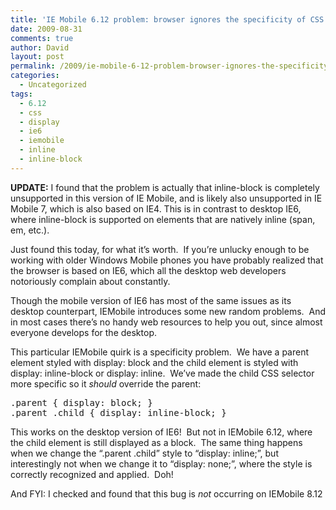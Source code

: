 ```yaml
---
title: 'IE Mobile 6.12 problem: browser ignores the specificity of CSS display styles'
date: 2009-08-31
comments: true
author: David
layout: post
permalink: /2009/ie-mobile-6-12-problem-browser-ignores-the-specificity-of-css-display-styles
categories:
  - Uncategorized
tags:
  - 6.12
  - css
  - display
  - ie6
  - iemobile
  - inline
  - inline-block
---
```

**UPDATE:** I found that the problem is actually that inline-block is completely unsupported in this version of IE Mobile, and is likely also unsupported in IE Mobile 7, which is also based on IE4. This is in contrast to desktop IE6, where inline-block is supported on elements that are natively inline (span, em, etc.).

Just found this today, for what it&#8217;s worth.  If you&#8217;re unlucky enough to be working with older Windows Mobile phones you have probably realized that the browser is based on IE6, which all the desktop web developers notoriously complain about constantly.

Though the mobile version of IE6 has most of the same issues as its desktop counterpart, IEMobile introduces some new random problems.  And in most cases there&#8217;s no handy web resources to help you out, since almost everyone develops for the desktop.

This particular IEMobile quirk is a specificity problem.  We have a parent element styled with display: block and the child element is styled with display: inline-block or display: inline.  We&#8217;ve made the child CSS selector more specific so it *should* override the parent:

<pre name="code" class="css">.parent { display: block; }
.parent .child { display: inline-block; }</pre>

This works on the desktop version of IE6!  But not in IEMobile 6.12, where the child element is still displayed as a block.  The same thing happens when we change the &#8220;.parent .child&#8221; style to &#8220;display: inline;&#8221;, but interestingly not when we change it to &#8220;display: none;&#8221;, where the style is correctly recognized and applied.  Doh!

And FYI: I checked and found that this bug is *not* occurring on IEMobile 8.12